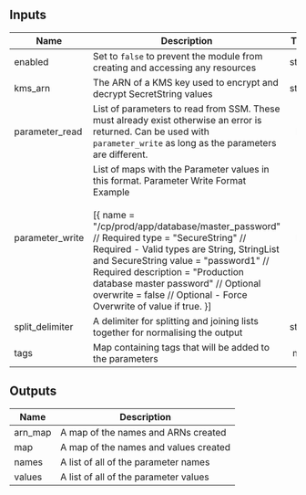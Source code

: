 ## Inputs

| Name | Description | Type | Default | Required |
|------|-------------|:----:|:-----:|:-----:|
| enabled | Set to `false` to prevent the module from creating and accessing any resources | string | `true` | no |
| kms_arn | The ARN of a KMS key used to encrypt and decrypt SecretString values | string | `` | no |
| parameter_read | List of parameters to read from SSM. These must already exist otherwise an error is returned. Can be used with `parameter_write` as long as the parameters are different. | list | `<list>` | no |
| parameter_write | List of maps with the Parameter values in this format.   Parameter Write Format Example<br><br>  [{     name = "/cp/prod/app/database/master_password" // Required     type = "SecureString" // Required - Valid types are String, StringList and SecureString     value = "password1" // Required     description = "Production database master password" // Optional     overwrite = false // Optional - Force Overwrite of value if true.    }] | list | `<list>` | no |
| split_delimiter | A delimiter for splitting and joining lists together for normalising the output | string | `~^~` | no |
| tags | Map containing tags that will be added to the parameters | map | `<map>` | no |

## Outputs

| Name | Description |
|------|-------------|
| arn_map | A map of the names and ARNs created |
| map | A map of the names and values created |
| names | A list of all of the parameter names |
| values | A list of all of the parameter values |

